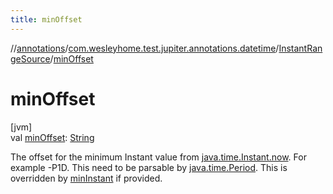 ```yaml
---
title: minOffset
---
```

//[annotations](../../../index.html)/[com.wesleyhome.test.jupiter.annotations.datetime](../index.html)/[InstantRangeSource](index.html)/[minOffset](min-offset.html)



# minOffset



[jvm]\
val [minOffset](min-offset.html): [String](https://kotlinlang.org/api/latest/jvm/stdlib/kotlin/-string/index.html)



The offset for the minimum Instant value from [java.time.Instant.now](https://docs.oracle.com/javase/8/docs/api/java/time/Instant.html#now--). For example -P1D. This need to be parsable by [java.time.Period](https://docs.oracle.com/javase/8/docs/api/java/time/Period.html). This is overridden by [minInstant](min-instant.html) if provided.




